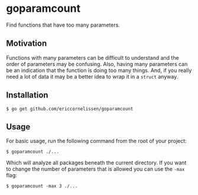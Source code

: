 # goparamcount

Find functions that have too many parameters.

## Motivation

Functions with many parameters can be difficult to understand and the order of
parameters may be confusing. Also, having many parameters can be an indication
that the function is doing too many things. And, if you really need a lot of
data it may be a better idea to wrap it in a `struct` anyway.

## Installation

```shell
$ go get github.com/ericcornelissen/goparamcount
```

## Usage

For basic usage, run the following command from the root of your project:

```shell
$ goparamcount ./...
```

Which will analyze all packages beneath the current directory. If you want to
change the number of parameters that is allowed you can use the `-max` flag:

```shell
$ goparamcount -max 3 ./...
```
